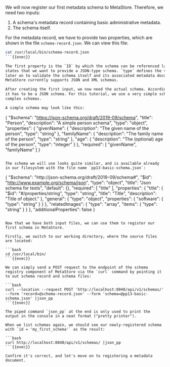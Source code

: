 We will now register our first metadata schema to MetaStore. Therefore, we need two inputs:

1. A schema's metadata record containing basic administrative metadata.
2. The schema itself.

For the metadata record, we have to provide two properties, which are shown in the file `schema-record.json`. We can view this file:

```bash
cat /usr/local/bin/schema-record.json
```{{exec}}

The first property is the `ID` by which the schema can be referenced later on. The second property 
states that we want to provide a JSON-type schema. `type` defines the validator which is used 
later on to validate the schema itself and its associated metadata documents.
MetaStore currently supports JSON and XML schemas.

After creating the first input, we now need the actual schema. According to our schema metadata record, 
it has to be a JSON schema. For this tutorial, we use a very simple schema even though MetaStore supports
complex schemas.

A simple schema may look like this:

```
{
  "$schema": "https://json-schema.org/draft/2019-09/schema",
  "title": "Person",
  "description": "A simple person schema",
  "type": "object",
  "properties": {
    "givenName": {
      "description": "The given name of the person",
      "type": "string"
    }, 
   "familyName": {
      "description": "The family name of the person",
      "type": "string"
    }, 
   "age": {
      "description": "The (optional) age of the person",
      "type": "integer"
    }
  },
  "required": [ "givenName", "familyName" ]
}
```

The schema we will use looks quite similar, and is available already in our filesystem with the file name `pp13-basic-schema.json`:

```
{
	"$schema": "http://json-schema.org/draft/2019-09/schema#",
	"$id": "http://www.example.org/schema/json",
	"type": "object",
	"title": "Json schema for tests",
	"default": {},
	"required": [
		"title"
	],
	"properties": {
		"title": {
			"$id": "#/properties/string",
			"type": "string",
			"title": "Title",
			"description": "Title of object."
		},
		"general": {
			"type": "object",
			"properties": {
				"software": {
					"type": "string"
				}
			}
		},
		"relatedImages": {
			"type": "array",
			"items": {
				"type": "string"
			}
		}
	},
	"additionalProperties": false
}
```

Now that we have both input files, we can use them to register our first schema in MetaStore.

Firstly, we switch to our working directory, where the source files are located:

```bash
cd /usr/local/bin/
```{{exec}}

We can simply send a POST request to the endpoint of the schema registry component of MetaStore via the `curl` command by pointing it to out schema record and schema files:

```bash
curl --location --request POST 'http://localhost:8040/api/v1/schemas/' --form 'record=@schema-record.json' --form 'schema=@pp13-basic-schema.json' |json_pp
```{{exec}}

The piped command `json_pp` at the end is only used to print the output in the console in a neat format ("pretty printer").

When we list schemas again, we should see our newly-registered schema with `id = 'my_first_schema'` as the result:

```bash
curl http://localhost:8040/api/v1/schemas/ |json_pp
```{{exec}}

Confirm it's correct, and let's move on to registering a metadata document.